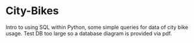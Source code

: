 # City-Bikes
Intro to using SQL within Python, some simple queries for data of city bike usage.
Test DB too large so a database diagram is provided via pdf. 
